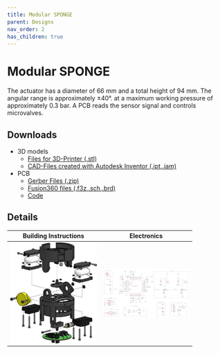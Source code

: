 ```yaml
---
title: Modular SPONGE
parent: Designs
nav_order: 2
has_children: true
---
```


# Modular SPONGE
The actuator has a diameter of 66 mm and a total height of 94 mm. The angular range is approximately ±40°. at a maximum working pressure of approximately 0.3 bar. A PCB reads the sensor signal and controls microvalves.
## Downloads

* 3D models
   * [Files for 3D-Printer (.stl)](/sponge/downloads/SPONGE_Modular_stl.zip)
   * [CAD-Files created with Autodesk Inventor (.ipt,.iam)](/sponge/downloads/SPONGE_Modular_CAD_inventor.zip)
* PCB
  * [Gerber Files (.zip)](/sponge/downloads/SPONGE_PCB_Gerber.zip)
  * [Fusion360 files (.f3z,.sch,.brd)](/sponge/downloads/SPONGE_PCB_F360.zip)
  * [Code](https://github.com/tlhabich/sponge/tree/main/test_bench/software/modular_robot_i2c)

## Details

|Building Instructions|Electronics|
|:----:|:----:|
|[<img src="images/../../../images/modular_sponge_explosion.png" width=200>](https://tlhabich.github.io/sponge/designs/modular/instructions.html)|[<img src="images/../../../images/circuit_diagram.png" width = 200>](https://tlhabich.github.io/sponge/designs/modular/electronics.html)|
